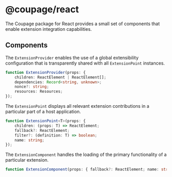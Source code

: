 # @coupage/react

The Coupage package for React provides a small set of components that enable extension integration capabilities.

## Components

The `ExtensionProvider` enables the use of a global extensibility configuration that is transparently shared with all
`ExtensionPoint` instances.

```typescript
function ExtensionProvider(props: {
    children: ReactElement | ReactElement[];
    dependencies: Record<string, unknown>;
    nonce?: string;
    resources: Resources;
});
```

The `ExtensionPoint` displays all relevant extension contributions in a particular part of a host application.

```typescript
function ExtensionPoint<T>(props: {
    children: (props: T) => ReactElement;
    fallback?: ReactElement;
    filter?: (definition: T) => boolean;
    name: string;
});
```

The `ExtensionComponent` handles the loading of the primary functionality of a particular extension.

```typescript
function ExtensionComponent(props: { fallback?: ReactElement; name: string });
```
